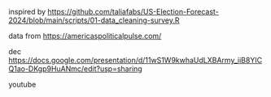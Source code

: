 inspired by https://github.com/taliafabs/US-Election-Forecast-2024/blob/main/scripts/01-data_cleaning-survey.R

data from https://americaspoliticalpulse.com/

dec https://docs.google.com/presentation/d/11wS1W9kwhaUdLXBArmy_iiB8YICQ1ao-DKgp9HuANmc/edit?usp=sharing

youtube

